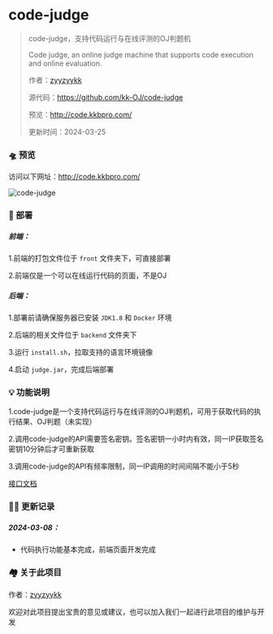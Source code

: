 # code-judge

> code-judge，支持代码运行与在线评测的OJ判题机
>
> Code judge, an online judge machine that supports code execution and online evaluation.
>
> 作者：[zyyzyykk](https://github.com/zyyzyykk/)
>
> 源代码：https://github.com/kk-OJ/code-judge
>
> 预览：http://code.kkbpro.com/
>
> 更新时间：2024-03-25

### 🛸 预览

访问以下网址：http://code.kkbpro.com/

![code-judge](https://img.kkbapps.com/judge/code-judge-1.3.png)

### 💪 部署

##### 前端：

1.前端的打包文件位于 `front` 文件夹下，可直接部署

2.前端仅是一个可以在线运行代码的页面，不是OJ

##### 后端：

1.部署前请确保服务器已安装 `JDK1.8` 和 `Docker` 环境

2.后端的相关文件位于 `backend` 文件夹下

3.运行 `install.sh`，拉取支持的语言环境镜像

4.启动 `judge.jar`，完成后端部署

### 💡 功能说明

1.code-judge是一个支持代码运行与在线评测的OJ判题机，可用于获取代码的执行结果、OJ判题（未实现）

2.调用code-judge的API需要签名密钥。签名密钥一小时内有效，同一IP获取签名密钥10分钟后才可重新获取

3.调用code-judge的API有频率限制，同一IP调用的时间间隔不能小于5秒

[接口文档](./API.md)

### 👨‍💻 更新记录

##### 2024-03-08：

- 代码执行功能基本完成，前端页面开发完成

### 🏘️ 关于此项目

作者：[zyyzyykk](https://github.com/zyyzyykk/)

欢迎对此项目提出宝贵的意见或建议，也可以加入我们一起进行此项目的维护与开发